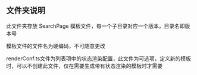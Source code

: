 ## 文件夹说明

此文件夹存放 SearchPage 模板文件，每一个子目录对应一个版本，目录名即版本号

模板文件的文件名为硬编码，不可随意更改

renderConf.ts文件为列表项中的状态渲染配置，此文件为可选项，定义新的模板时，可以不创建此文件，仅在需要生成带有状态渲染的模板时才需要
